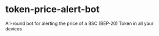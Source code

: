 # token-price-alert-bot
All-round bot for alerting the price of a BSC (BEP-20) Token in all your devices
